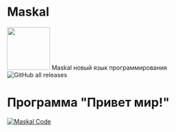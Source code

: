 # Maskal

<img src="https://i.imgur.com/xcQJklF.png" width="100" height="100" /> Maskal новый язык программирования
<br/>
<img alt="GitHub all releases" src="https://img.shields.io/github/downloads/pavel1337228/Maskal/total?style=social" />

# Программа "Привет мир!"

[![Maskal Code](https://i.imgur.com/xZgCzOd.jpg)](https://i.imgur.com/xZgCzOd.jpg)

